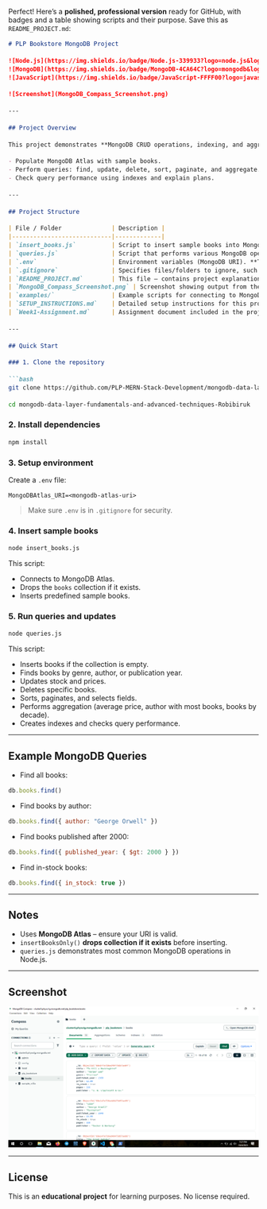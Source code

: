Perfect! Here’s a **polished, professional version** ready for GitHub, with badges and a table showing scripts and their purpose. Save this as `README_PROJECT.md`:

````markdown
# PLP Bookstore MongoDB Project

![Node.js](https://img.shields.io/badge/Node.js-339933?logo=node.js&logoColor=white)
![MongoDB](https://img.shields.io/badge/MongoDB-4CA64C?logo=mongodb&logoColor=white)
![JavaScript](https://img.shields.io/badge/JavaScript-FFFF00?logo=javascript&logoColor=black)

![Screenshot](MongoDB_Compass_Screenshot.png)

---

## Project Overview

This project demonstrates **MongoDB CRUD operations, indexing, and aggregation** using Node.js. It simulates a bookstore database with sample books and provides scripts to:

- Populate MongoDB Atlas with sample books.
- Perform queries: find, update, delete, sort, paginate, and aggregate.
- Check query performance using indexes and explain plans.

---

## Project Structure

| File / Folder              | Description |
|----------------------------|-------------|
| `insert_books.js`          | Script to insert sample books into MongoDB. Drops the collection if it already exists. |
| `queries.js`               | Script that performs various MongoDB operations, queries, updates, deletes, and aggregations. |
| `.env`                     | Environment variables (MongoDB URI). **This file is ignored by Git**. |
| `.gitignore`               | Specifies files/folders to ignore, such as `node_modules` and `.env`. |
| `README_PROJECT.md`        | This file – contains project explanation and instructions. |
| `MongoDB_Compass_Screenshot.png` | Screenshot showing output from the scripts in MongoDB Compass. |
| `examples/`                | Example scripts for connecting to MongoDB using shell or Node.js. and package.json  |
| `SETUP_INSTRUCTIONS.md`    | Detailed setup instructions for this project. |
| `Week1-Assignment.md`      | Assignment document included in the project. |

---

## Quick Start

### 1. Clone the repository

```bash
git clone https://github.com/PLP-MERN-Stack-Development/mongodb-data-layer-fundamentals-and-advanced-techniques-Robibiruk.git

cd mongodb-data-layer-fundamentals-and-advanced-techniques-Robibiruk
````

### 2. Install dependencies

```bash
npm install
```

### 3. Setup environment

Create a `.env` file:

```
MongoDBAtlas_URI=<mongodb-atlas-uri>
```

> Make sure `.env` is in `.gitignore` for security.

### 4. Insert sample books

```bash
node insert_books.js
```

This script:

* Connects to MongoDB Atlas.
* Drops the `books` collection if it exists.
* Inserts predefined sample books.

### 5. Run queries and updates

```bash
node queries.js
```

This script:

* Inserts books if the collection is empty.
* Finds books by genre, author, or publication year.
* Updates stock and prices.
* Deletes specific books.
* Sorts, paginates, and selects fields.
* Performs aggregation (average price, author with most books, books by decade).
* Creates indexes and checks query performance.

---

## Example MongoDB Queries

* Find all books:

```javascript
db.books.find()
```

* Find books by author:

```javascript
db.books.find({ author: "George Orwell" })
```

* Find books published after 2000:

```javascript
db.books.find({ published_year: { $gt: 2000 } })
```

* Find in-stock books:

```javascript
db.books.find({ in_stock: true })
```

---

## Notes

* Uses **MongoDB Atlas** – ensure your URI is valid.
* `insertBooksOnly()` **drops collection if it exists** before inserting.
* `queries.js` demonstrates most common MongoDB operations in Node.js.

---

## Screenshot

![Screenshot](MongoDB_Compass_Screenshot.png)

---

## License

This is an **educational project** for learning purposes. No license required.